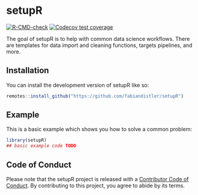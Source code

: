 
<!-- README.md is generated from README.Rmd. Please edit that file -->

# setupR

<!-- badges: start -->

[![R-CMD-check](https://github.com/fabiandistler/setupR/actions/workflows/R-CMD-check.yaml/badge.svg)](https://github.com/fabiandistler/setupR/actions/workflows/R-CMD-check.yaml)
[![Codecov test
coverage](https://codecov.io/gh/fabiandistler/setupR/branch/main/graph/badge.svg)](https://app.codecov.io/gh/fabiandistler/setupR?branch=main)
<!-- badges: end -->

The goal of setupR is to help with common data science workflows. There
are templates for data import and cleaning functions, targets pipelines,
and more.

## Installation

You can install the development version of setupR like so:

``` r
remotes::install_github("https://github.com/fabiandistler/setupR")  
```

## Example

This is a basic example which shows you how to solve a common problem:

``` r
library(setupR)
## basic example code TODO
```

## Code of Conduct

Please note that the setupR project is released with a [Contributor Code
of
Conduct](https://contributor-covenant.org/version/2/1/CODE_OF_CONDUCT.html).
By contributing to this project, you agree to abide by its terms.
